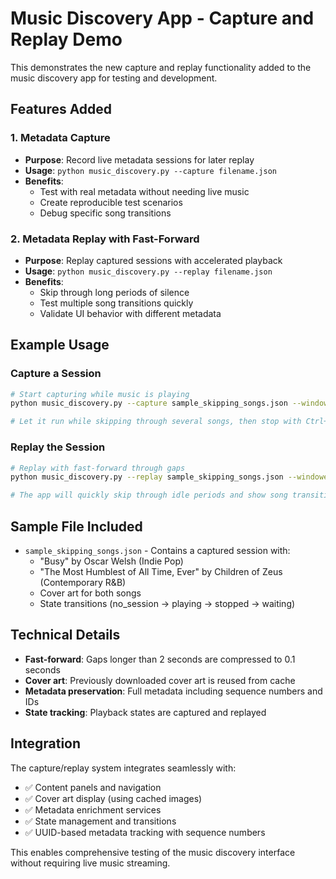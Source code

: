 # Music Discovery App - Capture and Replay Demo

This demonstrates the new capture and replay functionality added to the music discovery app for testing and development.

## Features Added

### 1. Metadata Capture
- **Purpose**: Record live metadata sessions for later replay
- **Usage**: `python music_discovery.py --capture filename.json`
- **Benefits**:
  - Test with real metadata without needing live music
  - Create reproducible test scenarios
  - Debug specific song transitions

### 2. Metadata Replay with Fast-Forward
- **Purpose**: Replay captured sessions with accelerated playback
- **Usage**: `python music_discovery.py --replay filename.json`
- **Benefits**:
  - Skip through long periods of silence
  - Test multiple song transitions quickly
  - Validate UI behavior with different metadata

## Example Usage

### Capture a Session
```bash
# Start capturing while music is playing
python music_discovery.py --capture sample_skipping_songs.json --windowed

# Let it run while skipping through several songs, then stop with Ctrl+C
```

### Replay the Session
```bash
# Replay with fast-forward through gaps
python music_discovery.py --replay sample_skipping_songs.json --windowed

# The app will quickly skip through idle periods and show song transitions
```

## Sample File Included

- `sample_skipping_songs.json` - Contains a captured session with:
  - "Busy" by Oscar Welsh (Indie Pop)
  - "The Most Humblest of All Time, Ever" by Children of Zeus (Contemporary R&B)
  - Cover art for both songs
  - State transitions (no_session → playing → stopped → waiting)

## Technical Details

- **Fast-forward**: Gaps longer than 2 seconds are compressed to 0.1 seconds
- **Cover art**: Previously downloaded cover art is reused from cache
- **Metadata preservation**: Full metadata including sequence numbers and IDs
- **State tracking**: Playback states are captured and replayed

## Integration

The capture/replay system integrates seamlessly with:
- ✅ Content panels and navigation
- ✅ Cover art display (using cached images)
- ✅ Metadata enrichment services
- ✅ State management and transitions
- ✅ UUID-based metadata tracking with sequence numbers

This enables comprehensive testing of the music discovery interface without requiring live music streaming.
